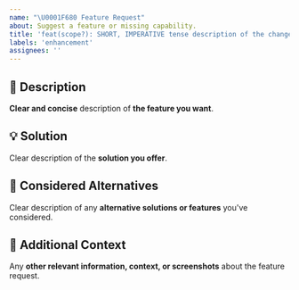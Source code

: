 ```yaml
---
name: "\U0001F680 Feature Request"
about: Suggest a feature or missing capability.
title: 'feat(scope?): SHORT, IMPERATIVE tense description of the change'
labels: 'enhancement'
assignees: ''
---
```

<!-- **********************************************************************************************
Hey! 🍻

Please search open and closed feature requests before submitting a new feature request.
Existing features requests may present your particular feature request or similar enough
to contribute to that, thus simplify and make the feature request more clear.
*********************************************************************************************** -->

🚀 Description
---------------------------------------------------------------------------------------------------

**Clear and concise** description of **the feature you want**.

💡 Solution
---------------------------------------------------------------------------------------------------

Clear description of the **solution you offer**.

🔀 Considered Alternatives
---------------------------------------------------------------------------------------------------

Clear description of any **alternative solutions or features** you've considered.

💬 Additional Context
---------------------------------------------------------------------------------------------------

Any **other relevant information, context, or screenshots** about the feature request.
